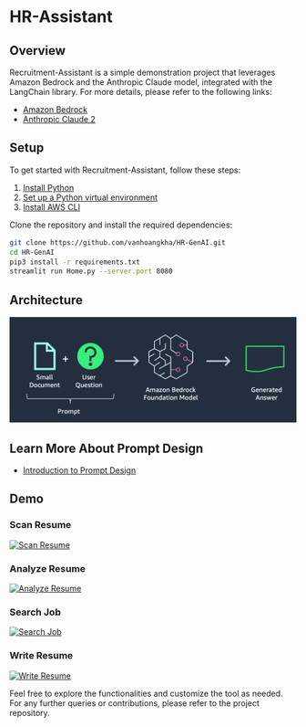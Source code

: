# HR-Assistant

## Overview
Recruitment-Assistant is a simple demonstration project that leverages Amazon Bedrock and the Anthropic Claude model, integrated with the LangChain library. For more details, please refer to the following links:
- [Amazon Bedrock](https://aws.amazon.com/bedrock/)
- [Anthropic Claude 2](https://www.anthropic.com/index/claude-2)

## Setup
To get started with Recruitment-Assistant, follow these steps:

1. [Install Python](https://docs.python-guide.org/starting/install3/linux/)
2. [Set up a Python virtual environment](https://docs.python-guide.org/dev/virtualenvs/)
3. [Install AWS CLI](https://docs.aws.amazon.com/cli/latest/userguide/getting-started-quickstart.html)

Clone the repository and install the required dependencies:
```bash
git clone https://github.com/vanhoangkha/HR-GenAI.git
cd HR-GenAI
pip3 install -r requirements.txt
streamlit run Home.py --server.port 8080
```

## Architecture
![Architecture](./Architecture.png)

## Learn More About Prompt Design
- [Introduction to Prompt Design](https://docs.anthropic.com/claude/docs/introduction-to-prompt-design)

## Demo

### Scan Resume
[![Scan Resume](http://img.youtube.com/vi/VrUwZdTiUL0/0.jpg)](https://www.youtube.com/watch?v=VrUwZdTiUL0)

### Analyze Resume
[![Analyze Resume](http://img.youtube.com/vi/q4C-jrXPZoc/0.jpg)](https://www.youtube.com/watch?v=q4C-jrXPZoc)

### Search Job 
[![Search Job](http://img.youtube.com/vi/_bvkFHdEGZ0/0.jpg)](https://www.youtube.com/watch?v=_bvkFHdEGZ0)

### Write Resume
[![Write Resume](http://img.youtube.com/vi/GrG-gw2LIDI/0.jpg)](https://www.youtube.com/watch?v=GrG-gw2LIDI)

Feel free to explore the functionalities and customize the tool as needed. For any further queries or contributions, please refer to the project repository.
